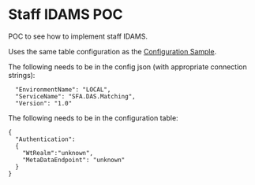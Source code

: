 # Staff IDAMS POC #

POC to see how to implement staff IDAMS.

Uses the same table configuration as the [Configuration Sample](../sfa.poc.matching.configuration/README.md).

The following needs to be in the config json (with appropriate connection strings):
```
  "EnvironmentName": "LOCAL",
  "ServiceName": "SFA.DAS.Matching",
  "Version": "1.0"
```

The following needs to be in the configuration table:

```
{
  "Authentication":
  {
    "WtRealm":"unknown",
    "MetaDataEndpoint": "unknown"
  }
}
```

